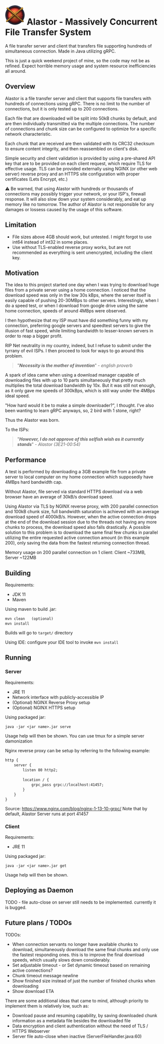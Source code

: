 
# ![Alastor-logo](Alastor.png?raw=true)  Alastor - Massively Concurrent File Transfer System

A file transfer server and client that transfers file supporting hundreds of simultaneous connection. Made in Java utilizing gRPC.

This is just a quick weekend project of mine, so the code may not be as refined. Expect horrible memory usage and system resource inefficiencies all around.

## Overview

Alastor is a file transfer server and client that supports file transfers with hundreds of connections using gRPC. There is no limit to the number of connections, but it is only tested up to 200 connections.

Each file that are downloaded will be split into 50kB chunks by default, and are then individually transmitted via the multiple connections. The number of connections and chunk size can be configured to optimize for a specific network characteristic.

Each chunk that are received are then validated with its CRC32 checksum to ensure content integrity, and then reassembled on client's disk.

Simple security and client validation is provided by using a pre-shared API key that are to be provided on each client request, which require TLS for effective usage. TLS can be provided externally using NGINX (or other web server) reverse proxy and an HTTPS site configuration with proper certificates (Lets Encrypt, etc.)

:warning: Be warned, that using Alastor with hundreds or thousands of connections may possibly trigger your network, or your ISP's, firewall response. It will also slow down your system considerably, and eat up memory like no tomorrow. The author of Alastor is not responsible for any damages or lossess caused by the usage of this software.

## Limitation

- File sizes above 4GB should work, but untested. I might forgot to use int64 instead of int32 in some places.
- Use without TLS-enabled reverse proxy works, but are not recommended as everything is sent unencrypted, including the client key.


## Motivation

The idea to this project started one day when I was trying to download huge files from a private server using a home connection. I noticed that the download speed was only in the low 30s kBps, where the server itself is easily capable of pushing 20-30MBps to other servers. Interestingly, when I do a speed test, or when I download from google drive using the same home connection, speeds of around 4MBps were observed.

I then hypothesize that my ISP must have did something funny with my connection, preferring google servers and speedtest servers to give the illusion of fast speed, while limiting bandwidth to lesser-known servers in order to reap a bigger profit.

RIP Net neutrality in my country, indeed, but I refuse to submit under the tyrrany of evil ISPs. I then proceed to look for ways to go around this problem.

> "***Necessity is the mother of invention***"  - *english proverb*

A spark of idea came when using a download manager capable of downloading files with up to 10 parts simultaneously that pretty much multiplies the total download bandwidth by 10x. But it was still not enough, as it only gave me speeds of 300kBps, which is still way under the 4MBps ideal speed.

"How hard would it be to make a simple downloader?", I thought. I've also been wanting to learn gRPC anyways, so, 2 bird with 1 stone, right?

Thus the Alastor was born.

To the ISPs:
> "***However, I do not approve of this selfish wish as it currently stands***" - *Alastor (3E21-00:54)*

## Performance

A test is performed by downloading a 3GB example file from a private server to local computer on my home connection which supposedly have 4MBps hard bandwidth cap.

Without Alastor, file served via standard HTTPS download via a web browser have an average of 30kB/s download speed.

Using Alastor via TLS by NGINX reverse proxy, with 200 parallel connection and 100kB chunk size, full bandwidth saturation is achieved with an average download speed of 4000kB/s. However, when the active connection drops at the end of the download session due to the threads not having any more chunks to process, the download speed also falls drastically. A possible solution to this problem is to download the same final few chunks in parallel utilizing the entire requested active connection amount (in this example 200), only saving the data from the fastest returning connection thread.

Memory usage on 200 parallel connection on 1 client: Client ~733MB, Server ~122MB

## Building

Requirements:
- JDK 11
- Maven

Using maven to build .jar:
```
mvn clean   (optional)
mvn install
```

Builds will go to `target/` directory

Using IDE: configure your IDE tool to invoke `mvn install`

## Running

### Server

Requirements:
- JRE 11
- Network interface with publicly-accessible IP
- (Optional) NGINX Reverse Proxy setup
- (Optional) NGINX HTTPS setup

Using packaged jar:
```
java -jar <jar name>.jar serve
```
Usage help will then be shown. You can use tmux for a simple server damonization

Nginx reverse proxy can be setup by referring to the following example:
```
http {
    server {
        listen 80 http2;

        location / {
            grpc_pass grpc://localhost:41457;
        }
    }
}
```
Source: https://www.nginx.com/blog/nginx-1-13-10-grpc/
Note that by default, Alastor Server runs at port 41457

### Client

Requirements:
- JRE 11

Using packaged jar:
```
java -jar <jar name>.jar get
```

Usage help will then be shown.

## Deploying as Daemon 

TODO - file auto-close on server still needs to be implemented. currently it is bugged.

## Future plans / TODOs
TODOs:
- When connection servants no longer have available chunks to download, simultaneously download the same final chunks and only use the fastest responding ones.
  this is to improve the final download speeds, which usually slows down considerably.
- Set adjustable timeout - or Set dynamic timeout based on remaining active connections?
- Chunk timeout message newline
- Show finished size instead of just the number of finished chunks when downloading
- Show download ETA

There are some additional ideas that came to mind, although priority to implement them is relatively low, such as:
- Download pause and resuming capability, by saving downloaded chunk information as a metadata file besides the downloaded file
- Data encryption and client authentication without the need of TLS / HTTPS Webserver
- Server file auto-close when inactive (ServerFileHandler.java:60)

